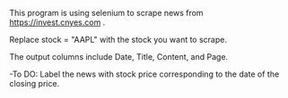 This program is using selenium to scrape news from https://invest.cnyes.com .

Replace stock = "AAPL" with the stock you want to scrape.

The output columns include Date, Title, Content, and Page.

-To DO: Label the news with stock price corresponding to the date of the closing price.